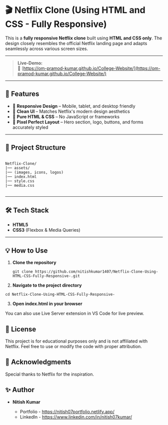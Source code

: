 # 🎬 Netflix Clone (Using HTML and CSS - Fully Responsive)

This is a **fully responsive Netflix clone** built using **HTML and CSS only**. The design closely resembles the official Netflix landing page and adapts seamlessly across various screen sizes.


---

> **Live-Demo:**  
> 🔗 [https://om-pramod-kumar.github.io/College-Website/](https://om-pramod-kumar.github.io/College-Website/)

---

## 🚀 Features

- 📱 **Responsive Design** – Mobile, tablet, and desktop friendly
- 🎨 **Clean UI** – Matches Netflix's modern design aesthetics
- 🧱 **Pure HTML & CSS** – No JavaScript or frameworks
- 🎯 **Pixel Perfect Layout** – Hero section, logo, buttons, and forms accurately styled

---

## 📁 Project Structure
```

Netflix-Clone/
|── assets/
|── (images, icons, logos)
|── index.html
|── style.css
|── media.css


```

---


## 🛠️ Tech Stack

- **HTML5**
- **CSS3** (Flexbox & Media Queries)

---

## 💡 How to Use

1. **Clone the repository**
   ```
   git clone https://github.com/nitishkumar1407/Netflix-Clone-Using-HTML-CSS-Fully-Responsive-.git

      ```
2. **Navigate to the project directory**

```
cd Netflix-Clone-Using-HTML-CSS-Fully-Responsive-

```

3.  **Open index.html in your browser**


You can also use Live Server extension in VS Code for live preview.


## 🧾 License

This project is for educational purposes only and is not affiliated with Netflix.
Feel free to use or modify the code with proper attribution.

## 🙌 Acknowledgments

Special thanks to Netflix for the inspiration.


## ✨ Author

- **Nitish Kumar**

   - Portfolio - https://nitish07portfolio.netlify.app/
   - LinkedIn - https://www.linkedin.com/in/nitish07kumar/





